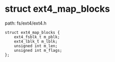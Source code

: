 struct ext4_map_blocks
========================================

path: fs/ext4/ext4.h
```
struct ext4_map_blocks {
    ext4_fsblk_t m_pblk;
    ext4_lblk_t m_lblk;
    unsigned int m_len;
    unsigned int m_flags;
};
```
